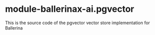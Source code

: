 # module-ballerinax-ai.pgvector
This is the source code of the pgvector vector store implementation for Ballerina
